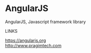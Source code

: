 # AngularJS
AngularJS, Javascript framework library

LINKS

https://angularjs.org  
http://www.pragimtech.com  

